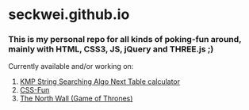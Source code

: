 seckwei.github.io
=================

<h3>This is my personal repo for all kinds of poking-fun around, mainly with HTML, CSS3, JS, jQuery and THREE.js ;)</h3>
Currently available and/or working on:

1. <a href="https://github.com/seckwei/seckwei.github.io/tree/master/algorithm">KMP String Searching Algo Next Table calculator</a>
2. <a href="https://github.com/seckwei/seckwei.github.io/tree/master/css-fun">CSS-Fun</a>
3. <a href="https://github.com/seckwei/seckwei.github.io/tree/master/thenorthwall">The North Wall (Game of Thrones)</a>
